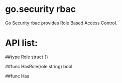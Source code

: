go.security rbac
==================

Go Security rbac provides Role Based Access Control.

API list:
=========

##type Role struct {}

##func HasRole(role string) bool

##func Has
